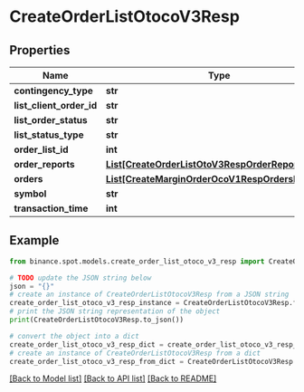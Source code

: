 # CreateOrderListOtocoV3Resp


## Properties

Name | Type | Description | Notes
------------ | ------------- | ------------- | -------------
**contingency_type** | **str** |  | [optional] 
**list_client_order_id** | **str** |  | [optional] 
**list_order_status** | **str** |  | [optional] 
**list_status_type** | **str** |  | [optional] 
**order_list_id** | **int** |  | [optional] 
**order_reports** | [**List[CreateOrderListOtoV3RespOrderReportsInner]**](CreateOrderListOtoV3RespOrderReportsInner.md) |  | [optional] 
**orders** | [**List[CreateMarginOrderOcoV1RespOrdersInner]**](CreateMarginOrderOcoV1RespOrdersInner.md) |  | [optional] 
**symbol** | **str** |  | [optional] 
**transaction_time** | **int** |  | [optional] 

## Example

```python
from binance.spot.models.create_order_list_otoco_v3_resp import CreateOrderListOtocoV3Resp

# TODO update the JSON string below
json = "{}"
# create an instance of CreateOrderListOtocoV3Resp from a JSON string
create_order_list_otoco_v3_resp_instance = CreateOrderListOtocoV3Resp.from_json(json)
# print the JSON string representation of the object
print(CreateOrderListOtocoV3Resp.to_json())

# convert the object into a dict
create_order_list_otoco_v3_resp_dict = create_order_list_otoco_v3_resp_instance.to_dict()
# create an instance of CreateOrderListOtocoV3Resp from a dict
create_order_list_otoco_v3_resp_from_dict = CreateOrderListOtocoV3Resp.from_dict(create_order_list_otoco_v3_resp_dict)
```
[[Back to Model list]](../README.md#documentation-for-models) [[Back to API list]](../README.md#documentation-for-api-endpoints) [[Back to README]](../README.md)


